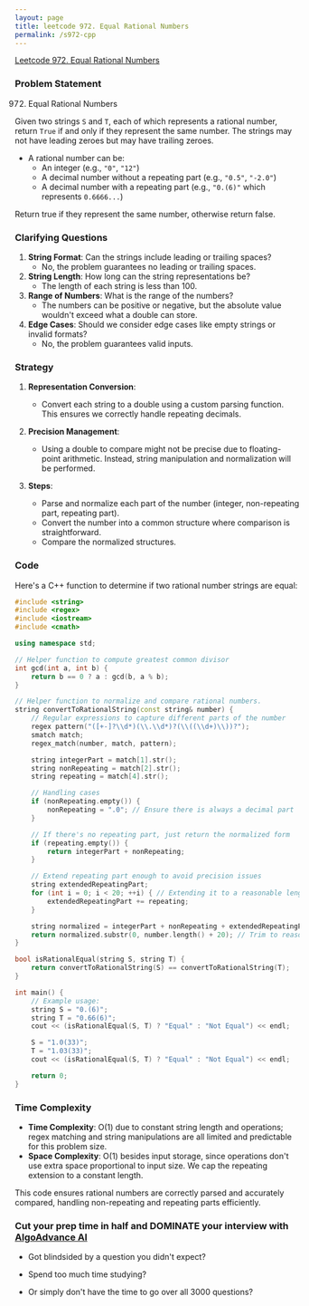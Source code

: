 ```yaml
---
layout: page
title: leetcode 972. Equal Rational Numbers
permalink: /s972-cpp
---
```

[Leetcode 972. Equal Rational Numbers](https://algoadvance.github.io/algoadvance/l972)
### Problem Statement

972. Equal Rational Numbers

Given two strings `S` and `T`, each of which represents a rational number, return `True` if and only if they represent the same number. The strings may not have leading zeroes but may have trailing zeroes. 

- A rational number can be:
  - An integer (e.g., `"0"`, `"12"`)
  - A decimal number without a repeating part (e.g., `"0.5"`, `"-2.0"`)
  - A decimal number with a repeating part (e.g., `"0.(6)"` which represents `0.6666...`)
 
Return true if they represent the same number, otherwise return false.

### Clarifying Questions

1. **String Format**: Can the strings include leading or trailing spaces?
    - No, the problem guarantees no leading or trailing spaces.
2. **String Length**: How long can the string representations be?
    - The length of each string is less than 100.
3. **Range of Numbers**: What is the range of the numbers?
    - The numbers can be positive or negative, but the absolute value wouldn't exceed what a double can store.
4. **Edge Cases**: Should we consider edge cases like empty strings or invalid formats?
    - No, the problem guarantees valid inputs.

### Strategy

1. **Representation Conversion**:
    - Convert each string to a double using a custom parsing function. This ensures we correctly handle repeating decimals.
  
2. **Precision Management**:
    - Using a double to compare might not be precise due to floating-point arithmetic. Instead, string manipulation and normalization will be performed.
    
3. **Steps**:
    - Parse and normalize each part of the number (integer, non-repeating part, repeating part).
    - Convert the number into a common structure where comparison is straightforward.
    - Compare the normalized structures.
    
### Code

Here's a C++ function to determine if two rational number strings are equal:

```cpp
#include <string>
#include <regex>
#include <iostream>
#include <cmath>

using namespace std;

// Helper function to compute greatest common divisor
int gcd(int a, int b) {
    return b == 0 ? a : gcd(b, a % b);
}

// Helper function to normalize and compare rational numbers.
string convertToRationalString(const string& number) {
    // Regular expressions to capture different parts of the number
    regex pattern("([+-]?\\d*)(\\.\\d*)?(\\((\\d+)\\))?");
    smatch match;
    regex_match(number, match, pattern);

    string integerPart = match[1].str();
    string nonRepeating = match[2].str();
    string repeating = match[4].str();

    // Handling cases
    if (nonRepeating.empty()) {
        nonRepeating = ".0"; // Ensure there is always a decimal part
    }

    // If there's no repeating part, just return the normalized form
    if (repeating.empty()) {
        return integerPart + nonRepeating;
    }

    // Extend repeating part enough to avoid precision issues
    string extendedRepeatingPart;
    for (int i = 0; i < 20; ++i) { // Extending it to a reasonable length
        extendedRepeatingPart += repeating;
    }

    string normalized = integerPart + nonRepeating + extendedRepeatingPart;
    return normalized.substr(0, number.length() + 20); // Trim to reasonable length
}

bool isRationalEqual(string S, string T) {
    return convertToRationalString(S) == convertToRationalString(T);
}

int main() {
    // Example usage:
    string S = "0.(6)";
    string T = "0.66(6)";
    cout << (isRationalEqual(S, T) ? "Equal" : "Not Equal") << endl;

    S = "1.0(33)";
    T = "1.03(33)";
    cout << (isRationalEqual(S, T) ? "Equal" : "Not Equal") << endl;

    return 0;
}
```

### Time Complexity

- **Time Complexity**: O(1) due to constant string length and operations; regex matching and string manipulations are all limited and predictable for this problem size.
- **Space Complexity**: O(1) besides input storage, since operations don't use extra space proportional to input size. We cap the repeating extension to a constant length.

This code ensures rational numbers are correctly parsed and accurately compared, handling non-repeating and repeating parts efficiently.


### Cut your prep time in half and DOMINATE your interview with [AlgoAdvance AI](https://algoAdvance.com)

- Got blindsided by a question you didn't expect?

- Spend too much time studying?

- Or simply don't have the time to go over all 3000 questions?

